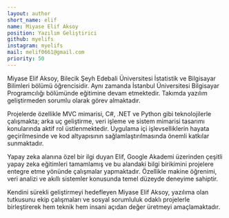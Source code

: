 ```yaml
---
layout: author
short_name: elif
name: Miyase Elif Aksoy
position: Yazılım Geliştirici
github: myelifs
instagram: myelifs
mail: melif0661@gmail.com
priority: 50
---
```


Miyase Elif Aksoy, Bilecik Şeyh Edebali Üniversitesi İstatistik ve Bilgisayar Bilimleri bölümü öğrencisidir. Aynı zamanda İstanbul Üniversitesi Bilgisayar Programcılığı bölümünde eğitimine devam etmektedir. Takımda yazılım geliştirmeden sorumlu olarak görev almaktadır.

Projelerde özellikle MVC mimarisi, C#, .NET ve Python gibi teknolojilerle çalışmakta; arka uç geliştirme, veri işleme ve sistem mimarisi tasarımı konularında aktif rol üstlenmektedir. Uygulama içi işlevselliklerin hayata geçirilmesinde ve kod altyapısının sağlamlaştırılmasında önemli katkılar sunmaktadır.

Yapay zeka alanına özel bir ilgi duyan Elif, Google Akademi üzerinden çeşitli yapay zeka eğitimleri tamamlamış ve bu alandaki bilgi birikimini projelere entegre etme yönünde çalışmalar yapmaktadır. Özellikle makine öğrenimi, veri analizi ve akıllı sistemler konusunda temel düzeyde deneyime sahiptir.

Kendini sürekli geliştirmeyi hedefleyen Miyase Elif Aksoy, yazılıma olan tutkusunu ekip çalışmaları ve sosyal sorumluluk odaklı projelerle birleştirerek hem teknik hem insani açıdan değer üretmeyi amaçlamaktadır.

